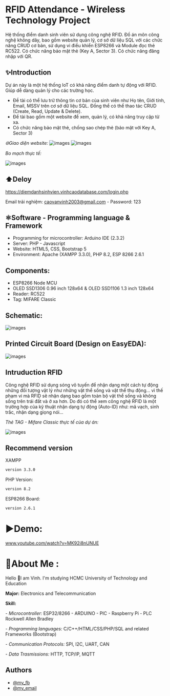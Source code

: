 # RFID Attendance - Wireless Technology Project
Hệ thống điểm danh sinh viên sử dụng công nghệ RFID. Đồ án môn công nghệ không dây, bao gồm website quản lý, cơ sở dữ liệu SQL với các chức năng CRUD cơ bản, sử dụng vi điều khiển ESP8266 và Module đọc thẻ RC522. Có chức năng bảo mật thẻ (Key A, Sector 3). Có chức năng đăng nhập với QR.

## ✨Introduction
Dự án này là một hệ thống IoT có khả năng điểm danh tự động với RFID. Giúp dễ dàng quản lý cho các trường học.
- Đề tài có thể lưu trữ thông tin cơ bản của sinh viên như Họ tên, Giới tính, Email, MSSV trên cơ sở dữ liệu SQL. Đồng thể có thể thao tác CRUD (Create, Read, Update & Delete).
- Đề tài bao gồm một website để xem, quản lý, có khả năng truy cập từ xa.
- Có chức năng bảo mật thẻ, chống sao chép thẻ (bảo mật với Key A, Sector 3)

*🌐Giao diện website:*
![images](https://github.com/VinhCao09/RFIDAttendance_WirelessTechnologyProject/blob/main/images/1.jpg)
![images](https://github.com/VinhCao09/RFIDAttendance_WirelessTechnologyProject/blob/main/images/2.jpg)

*Bo mạch thực tế:*

![images](https://github.com/VinhCao09/RFIDAttendance_WirelessTechnologyProject/blob/main/images/5.jpg)

## ⬆️Deloy
https://diemdanhsinhvien.vinhcaodatabase.com/login.php

Email trải nghiệm: caovanvinh2003@gmail.com - Password: 123

## ⚛️Software - Programming language & Framework
- Programming for microcontroller: Arduino IDE (2.3.2)
- Server: PHP - Javascript
- Website: HTML5, CSS, Bootstrap 5
- Environment: Apache (XAMPP 3.3.0), PHP 8.2, ESP 8266 2.6.1

## Components:
- ESP8266 Node MCU
- OLED SSD1306 0.96 inch 128x64 & OLED SSD1106 1.3 inch 128x64
- Reader: RC522
- Tag: MIFARE Classic

## Schematic:
![images](https://github.com/VinhCao09/RFIDAttendance_WirelessTechnologyProject/blob/main/images/7.jpg)

## Printed Circuit Board (Design on EasyEDA):
![images](https://github.com/VinhCao09/RFIDAttendance_WirelessTechnologyProject/blob/main/images/6.jpg)

## Intruduction RFID

Công nghệ RFID sử dụng sóng vô tuyến để nhận dạng một cách tự động những đối tượng vật lý như những vật thể sống và vật thể thụ động… vì thế phạm vi mà RFID sẽ nhận dạng bao gồm toàn bộ vật thể sống và không sống trên trái đất và ở xa hơn. Do đó có thể xem công nghệ RFID là một trường hợp của kỹ thuật nhận dạng tự động (Auto-ID) như: mã vạch, sinh trắc, nhận dạng giọng nói…

*Thẻ TAG - Mifare Classic thực tế của dự án:*

![images](https://github.com/VinhCao09/RFIDAttendance_WirelessTechnologyProject/blob/main/images/4.jpg)

## Recommend version

XAMPP

```bash
version 3.3.0
```
PHP Version:

```bash
version 8.2
```

ESP8266 Board:
```bash
version 2.6.1
```
# ▶️Demo:
www.youtube.com/watch?v=MK92i8nUNUE

# 💫About Me :
Hello 👋I am Vinh. I'm studying HCMC University of Technology and Education

**Major:** Electronics and Telecommunication

**Skill:** 

*- Microcontroller:* ESP32/8266 - ARDUINO - PIC - Raspberry Pi - PLC Rockwell Allen Bradley

*- Programming languages:* C/C++/HTML/CSS/PHP/SQL and
related Frameworks (Bootstrap)

*- Communication Protocols:* SPI, I2C, UART, CAN

*- Data Trasmissions:* HTTP, TCP/IP, MQTT

## Authors

- [@my_fb](https://www.facebook.com/vcao.vn)
- [@my_email](contact@vinhcaodatabase.com)
